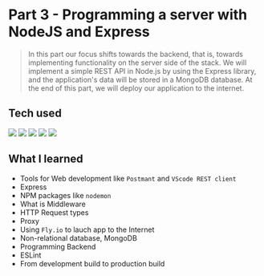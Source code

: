 # Part 3 - Programming a server with NodeJS and Express

> In this part our focus shifts towards the backend, that is, towards implementing functionality on the server side of the stack. We will implement a simple REST API in Node.js by using the Express library, and the application's data will be stored in a MongoDB database. At the end of this part, we will deploy our application to the internet.

## Tech used

<div display="inline-block">
	<img src="https://img.shields.io/badge/Node.js-339933?style=for-the-badge&logo=nodedotjs&logoColor=white
"></img>
	<img src="https://img.shields.io/badge/MongoDB-4EA94B?style=for-the-badge&logo=mongodb&logoColor=white
"><img>
	<img src="https://img.shields.io/badge/Heroku-430098?style=for-the-badge&logo=heroku&logoColor=white
"><img>
	<img src="https://img.shields.io/badge/Express.js-000000?style=for-the-badge&logo=express&logoColor=white
"><img>
	<img src="https://img.shields.io/badge/eslint-3A33D1?style=for-the-badge&logo=eslint&logoColor=white
"><img>

</div>

## What I learned

- Tools for Web development like `Postmant` and `VScode REST client`
- Express
- NPM packages like `nodemon`
- What is Middleware
- HTTP Request types
- Proxy
- Using `Fly.io` to lauch app to the Internet
- Non-relational database, MongoDB
- Programming Backend
- ESLint
- From development build to production build